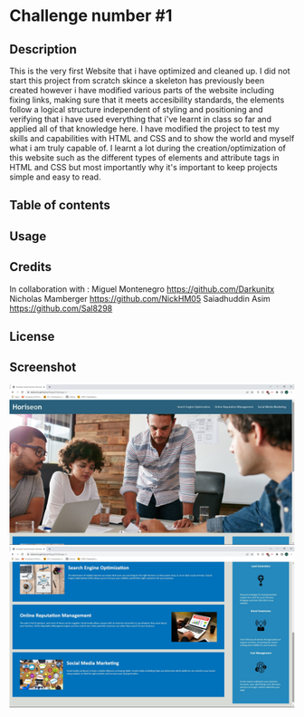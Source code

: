 # Challenge number #1

## Description 
This is the very first Website that i have optimized and cleaned up. I did not start this project from scratch skince a skeleton has previously been created however i have modified various parts of the website including fixing links, making sure that it meets accesibility standards, the elements follow a logical structure independent of styling and positioning and verifying that i have used everything that i've learnt in class so far and applied all of that knowledge here. I have modified the project to test my skills and capabilities with HTML and CSS and to show the world and myself what i am truly capable of. I learnt a lot during the creation/optimization of this website such as the different types of elements and attribute tags in HTML and CSS but most importantly why it's important to keep projects simple and easy to read.

## Table of contents
## Usage
## Credits 
In collaboration with : 
Miguel Montenegro  https://github.com/Darkunitx
Nicholas Mamberger https://github.com/NickHM05
Saiadhuddin Asim   https://github.com/Sal8298

## License

## Screenshot

<p align="center">
  <img src="assets\images\Screenshotnumba1.jpg" title="Top-Half of website">
  <img src="assets\images\Screenshotnumba2.jpg" title="bottom half of website">
</p>